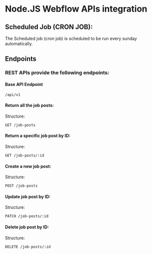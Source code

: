 # Node.JS Webflow APIs integration


## Scheduled Job (CRON JOB):
The Scheduled job (cron job) is scheduled to be run every sunday automatically.

## Endpoints

### REST APIs provide the following endpoints:

#### Base API Endpoint
```
/api/v1
```

#### Return all the job posts:

Structure:

```
GET /job-posts
```

#### Return a specific job post by ID:

Structure:

```
GET /job-posts/:id
```

#### Create a new job post:

Structure:

```
POST /job-posts
```

#### Update job post by ID:

Structure:

```
PATCH /job-posts/:id
```

#### Delete job post by ID:

Structure:

```
DELETE /job-posts/:id
```
